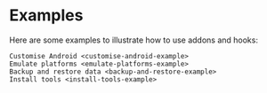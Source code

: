 # Examples

Here are some examples to illustrate how to use addons and hooks:

```{toctree}
Customise Android <customise-android-example>
Emulate platforms <emulate-platforms-example>
Backup and restore data <backup-and-restore-example>
Install tools <install-tools-example>
```
